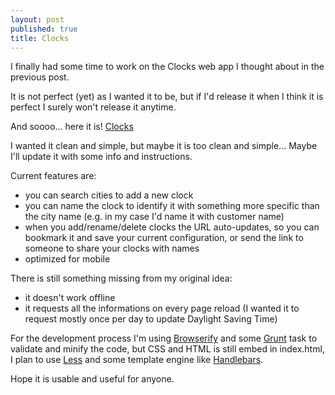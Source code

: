 ```yaml
---
layout: post
published: true
title: Clocks
---
```


I finally had some time to work on the Clocks web app I thought about in the previous post.

It is not perfect (yet) as I wanted it to be, but if I'd release it when I think it is perfect I surely won't release it anytime.

And soooo... here it is! [Clocks](https://matita.github.io/clocks)

I wanted it clean and simple, but maybe it is too clean and simple...
Maybe I'll update it with some info and instructions.

Current features are:
- you can search cities to add a new clock
- you can name the clock to identify it with something more specific than the city name (e.g. in my case I'd name it with customer name)
- when you add/rename/delete clocks the URL auto-updates, so you can bookmark it and save your current configuration, or send the link to someone to share your clocks with names
- optimized for mobile

There is still something missing from my original idea:
- it doesn't work offline
- it requests all the informations on every page reload (I wanted it to request mostly once per day to update Daylight Saving Time)

For the development process I'm using [Browserify](http://browserify.org/) and some [Grunt](http://gruntjs.com/) task to validate and minify the code, but CSS and HTML is still embed in index.html, I plan to use [Less](http://lesscss.org/) and some template engine like [Handlebars](http://handlebarsjs.com/).

Hope it is usable and useful for anyone.